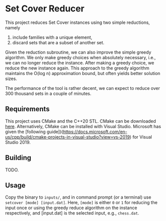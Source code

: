# Set Cover Reducer
This project reduces Set Cover instances using two simple reductions, namely
1. include families with a unique element,
1. discard sets that are a subset of another set.

Given the reduction subroutine, we can also improve the simple greedy algorithm. We only make greedy choices when absolutely necessary, i.e., we can no longer reduce the instance. After making a greedy choice, we reduce the new instance again. This approach to the greedy algorithm maintains the O(log n) approximation bound, but often yields better solution sizes.

The performance of the tool is rather decent, we can expect to reduce over 300 thousand sets in a couple of minutes.

## Requirements
This project uses CMake and the C++20 STL. CMake can be downloaded [here](https://cmake.org/download/]).
Alternatively, CMake can be installed with Visual Studio. Microsoft has given the [following guide])(https://docs.microsoft.com/en-us/cpp/build/cmake-projects-in-visual-studio?view=vs-2019) for Visual Studio 2019.

## Building
TODO.

## Usage
Copy the binary to `inputs/`, and in command prompt (or a terminal) use `setcover [mode] [input.dat]`.
Here, `[mode]` is either `0` or `1` for reducing the input once or using the greedy reduce algorithm on the instance respectively, and [input.dat] is the selected input, e.g., `chess.dat`. 